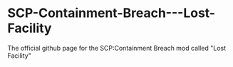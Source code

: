# SCP-Containment-Breach---Lost-Facility
The official github page for the SCP:Containment Breach mod called "Lost Facility"
